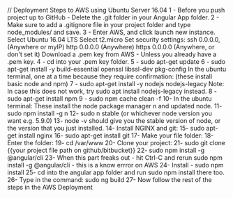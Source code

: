 // Deployment Steps to AWS using Ubuntu Server 16.04
1 - Before you push project up to GitHub - Delete the .git folder in your Angular App folder.
2 - Make sure to add a .gitignore file in your project folder and type node_modules/ and save.
3 - Enter AWS, and click launch new instance.
    Select Ubuntu 16.04 LTS
    Select t2.micro
    Set security settings:
    ssh 0.0.0.0, (Anywhere or myIP)
    http 0.0.0.0 (Anywhere)
    https 0.0.0.0 (Anywhere, or don't set it)
    Download a .pem key from AWS - Unless you already have a .pem key.
4 - cd into your .pem key folder.
5 - sudo apt-get update
6 - sudo apt-get install -y build-essential openssl libssl-dev pkg-config
    In the ubuntu terminal, one at a time because they require confirmation: (these install basic node and npm)
7 - sudo apt-get install -y nodejs nodejs-legacy
    Note: In case this does not work, try sudo apt install nodejs-legacy instead.
8 - sudo apt-get install npm
9 - sudo npm cache clean -f
10- In the ubuntu terminal: These install the node package manager n and updated node.
11- sudo npm install -g n
12- sudo n stable (or whichever node version you want e.g. 5.9.0)
13- node -v should give you the stable version of node, or the version that you just installed.
14- Install NGINX and git:
15- sudo apt-get install nginx
16- sudo apt-get install git
17- Make your file folder:
18- Enter the folder:
19- cd /var/www
20- Clone your project:
21- sudo git clone {{your project file path on github/bitbucket}}
22- sudo npm install -g @angular/cli
23- When this part freaks out - hit Ctrl-C and rerun sudo npm install -g @angular/cli - this is a know errror on AWS
24- Install - sudo npm install
25- cd into the angular app folder and run sudo npm install there too.
26- Type in the command: sudo ng build
27- Now follow the rest of the steps in the AWS Deployment